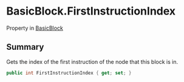 # BasicBlock.FirstInstructionIndex

Property in [BasicBlock](/docs/api/csharp/yarn.compiler.basicblock.md)

## Summary


Gets the index of the first instruction of the node that this block is in.


```csharp
public int FirstInstructionIndex { get; set; }
```

